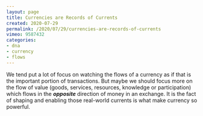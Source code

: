 ```yaml
---
layout: page
title: Currencies are Records of Currents
created: 2020-07-29
permalink: /2020/07/29/currencies-are-records-of-currents
vimeo: 9587432
categories:
- dna
- currency
- flows
---
```


We tend put a lot of focus on watching the flows of a currency as if that is the important portion of transactions. But maybe we should focus more on the flow of value (goods, services, resources, knowledge or participation) which flows in the ***opposite*** direction of money in an exchange. It is the fact of shaping and enabling those real-world currents is what make currency so powerful.
